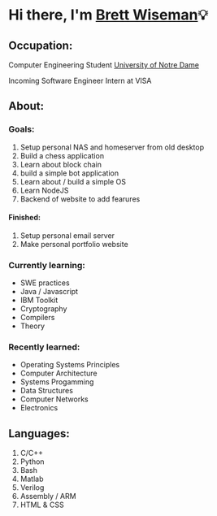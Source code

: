 Hi there, I'm [Brett Wiseman][linkedin]:bulb:
==

Occupation:
--
Computer Engineering Student [University of Notre Dame][UND]

Incoming Software Engineer Intern at VISA

About:
--

### Goals:
1. Setup personal NAS and homeserver from old desktop
2. Build a chess application
3. Learn about block chain
4. build a simple bot application
5. Learn about / build a simple OS
6. Learn NodeJS 
7. Backend of website to add fearures

#### Finished:
1. Setup personal email server
2. Make personal portfolio website

### Currently learning:
* SWE practices
* Java / Javascript
* IBM Toolkit
* Cryptography
* Compilers
* Theory

### Recently learned:
* Operating Systems Principles
* Computer Architecture
* Systems Progamming
* Data Structures
* Computer Networks
* Electronics


Languages:
--
1. C/C++
2. Python
3. Bash
4. Matlab
5. Verilog
6. Assembly / ARM
7. HTML & CSS
<!---
bwiseman77/bwiseman77 is a ✨ special ✨ repository because its `README.md` (this file) appears on your GitHub profile.
You can click the Preview link to take a look at your changes.
--->

[linkedin]: https://www.linkedin.com/in/brett-wiseman77/
[UND]: https://cse.nd.edu/
